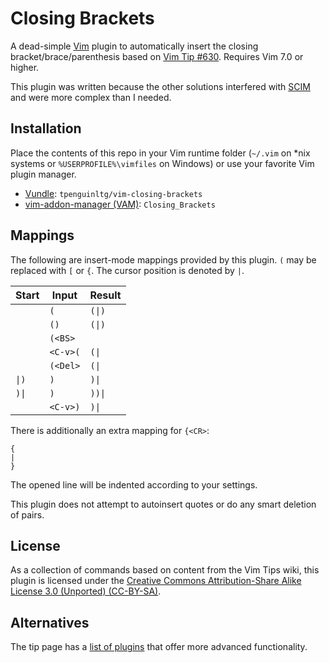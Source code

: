 Closing Brackets
================

A dead-simple [Vim][] plugin to automatically insert the closing
bracket/brace/parenthesis based on [Vim Tip #630][tip630]. Requires Vim
7.0 or higher.

[vim]: http://vim.org/
[tip630]: http://vim.wikia.com/wiki/Automatically_append_closing_characters

This plugin was written because the other solutions interfered with
[SCIM][] and were more complex than I needed.

[SCIM]: https://en.wikipedia.org/wiki/Smart_Common_Input_Method


Installation
------------

Place the contents of this repo in your Vim runtime folder (`~/.vim` on
\*nix systems or `%USERPROFILE%\vimfiles` on Windows) or use your
favorite Vim plugin manager.

- [Vundle][]: `tpenguinltg/vim-closing-brackets`
- [vim-addon-manager (VAM)][VAM]: `Closing_Brackets`

[Vundle]: https://github.com/VundleVim/Vundle.vim
[VAM]: https://github.com/MarcWeber/vim-addon-manager


Mappings
--------

The following are insert-mode mappings provided by this plugin. `(` may
be replaced with `[` or `{`. The cursor position is denoted by `|`.

| Start | Input    | Result |
| ----- | -------- | ------ |
|       | `(`      | `(\|)` |
|       | `()`     | `(\|)` |
|       | `(<BS>`  |        |
|       | `<C-v>(` | `(\|`  |
|       | `(<Del>` | `(\|`  |
| `\|)` | `)`      | `)\|`  |
| `)\|` | `)`      | `))\|` |
|       | `<C-v>)` | `)\|`  |

There is additionally an extra mapping for `{<CR>`:
```
{
|
}
```
The opened line will be indented according to your settings.

This plugin does not attempt to autoinsert quotes or do any smart
deletion of pairs.


License
-------

As a collection of commands based on content from the Vim Tips wiki,
this plugin is licensed under the [Creative Commons Attribution-Share
Alike License 3.0 (Unported) (CC-BY-SA)][cc-by-sa].

[cc-by-sa]: http://creativecommons.org/licenses/by-sa/3.0/


Alternatives
------------

The tip page has a [list of plugins][plugins] that offer more advanced
functionality.

[plugins]: http://vim.wikia.com/wiki/Automatically_append_closing_characters#Plugins 
